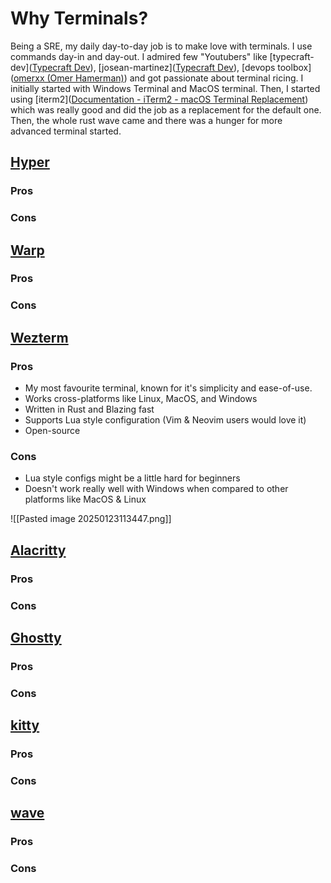 # Why Terminals? 
Being a SRE, my daily day-to-day job is to make love with terminals. I use commands day-in and day-out. I admired few "Youtubers" like [typecraft-dev]([Typecraft Dev](https://github.com/typecraft-dev)), [josean-martinez]([Typecraft Dev](https://github.com/typecraft-dev)), [devops toolbox]([omerxx (Omer Hamerman)](https://github.com/omerxx)) and got passionate about terminal ricing. I initially started with Windows Terminal and MacOS terminal. Then, I started using [iterm2]([Documentation - iTerm2 - macOS Terminal Replacement](https://iterm2.com/documentation.html)) which was really good and did the job as a replacement for the default one. Then, the whole rust wave came and there was a hunger for more advanced terminal started. 

## [Hyper](https://hyper.is/)
### Pros
### Cons
## [Warp](https://www.warp.dev/)
### Pros
### Cons
## [Wezterm](https://wezfurlong.org/wezterm/index.html)
### Pros
- My most favourite terminal, known for it's simplicity and ease-of-use. 
- Works cross-platforms like Linux, MacOS, and Windows
- Written in Rust and Blazing fast
- Supports Lua style configuration (Vim & Neovim users would love it)
- Open-source
### Cons
- Lua style configs might be a little hard for beginners
- Doesn't work really well with Windows when compared to other platforms like MacOS & Linux

![[Pasted image 20250123113447.png]]
## [Alacritty](https://alacritty.org/)
### Pros
### Cons
## [Ghostty](https://ghostty.org/)
### Pros
### Cons
## [kitty](https://sw.kovidgoyal.net/kitty/)
### Pros
### Cons
## [wave](https://www.waveterm.dev/)
### Pros
### Cons